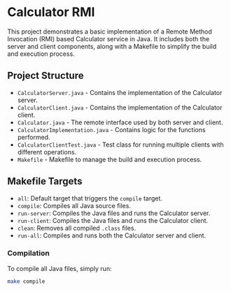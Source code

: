 # Calculator RMI

This project demonstrates a basic implementation of a Remote Method Invocation (RMI) based Calculator service in Java. It includes both the server and client components, along with a Makefile to simplify the build and execution process.

## Project Structure

- `CalculatorServer.java` - Contains the implementation of the Calculator server.
- `CalculatorClient.java` - Contains the implementation of the Calculator client.
- `Calculator.java` - The remote interface used by both server and client.
- `CalculatorImplementation.java` - Contains logic for the functions performed.
- `CalculatorClientTest.java` - Test class for running multiple clients with different operations.
- `Makefile` - Makefile to manage the build and execution process.

## Makefile Targets

- `all`: Default target that triggers the `compile` target.
- `compile`: Compiles all Java source files.
- `run-server`: Compiles the Java files and runs the Calculator server.
- `run-client`: Compiles the Java files and runs the Calculator client.
- `clean`: Removes all compiled `.class` files.
- `run-all`: Compiles and runs both the Calculator server and client.

### Compilation

To compile all Java files, simply run:

```sh
make compile
